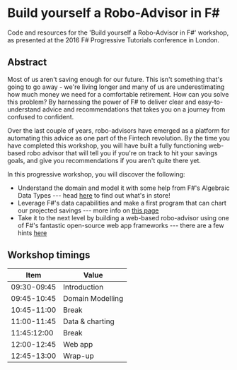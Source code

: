 Build yourself a Robo-Advisor in F#
===

Code and resources for the 'Build yourself a Robo-Advisor in F#' workshop, as presented at the 2016 F# Progressive Tutorials conference in London.

## Abstract

Most of us aren't saving enough for our future. This isn't something that's going to go away - we're living longer and many of us are underestimating how much money we need for a comfortable retirement. How can you solve this problem? By harnessing the power of F# to deliver clear and easy-to-understand advice and recommendations that takes you on a journey from confused to confident.

Over the last couple of years, robo-advisors have emerged as a platform for automating this advice as one part of the Fintech revolution. By the time you have completed this workshop, you will have built a fully functioning web-based robo advisor that will tell you if you're on track to hit your savings goals, and give you recommendations if you aren't quite there yet.

In this progressive workshop, you will discover the following:

- Understand the domain and model it with some help from F#'s Algebraic Data Types --- head [here](./src/DomainModelling) to find out what's in store!
- Leverage F#'s data capabilities and make a first program that can chart our projected savings --- more info on [this page](./src/ChartsAndData)
- Take it to the next level by building a web-based robo-advisor using one of F#'s fantastic open-source web app frameworks --- there are a few hints [here](./src/WebApp)

## Workshop timings

Item        | Value
----------- | ---
09:30-09:45 | Introduction
09:45-10:45 | Domain Modelling
10:45-11:00 | Break
11:00-11:45 | Data & charting
11:45:12:00 | Break
12:00-12:45 | Web app
12:45-13:00 | Wrap-up
